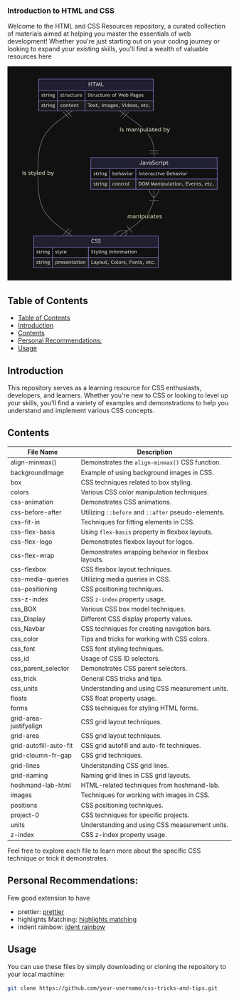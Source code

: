 ### Introduction to HTML and CSS

Welcome to the HTML and CSS Resources repository, a curated collection of materials aimed at helping you master the essentials of web development! Whether you're just starting out on your coding journey or looking to expand your existing skills, you'll find a wealth of valuable resources here

<img src="./assets/description.png" alt="Description of the image" width="750" height="480">

## Table of Contents

- [Table of Contents](#table-of-contents)
- [Introduction](#introduction)
- [Contents](#contents)
- [Personal Recommendations:](#personal-recommendations)
- [Usage](#usage)

## Introduction

This repository serves as a learning resource for CSS enthusiasts, developers, and learners. Whether you're new to CSS or looking to level up your skills, you'll find a variety of examples and demonstrations to help you understand and implement various CSS concepts.

## Contents

| File Name              | Description                                         |
| ---------------------- | --------------------------------------------------- |
| align-minmax()         | Demonstrates the `align-minmax()` CSS function.     |
| backgroundImage        | Example of using background images in CSS.          |
| box                    | CSS techniques related to box styling.              |
| colors                 | Various CSS color manipulation techniques.          |
| css-animation          | Demonstrates CSS animations.                        |
| css-before-after       | Utilizing `::before` and `::after` pseudo-elements. |
| css-fit-in             | Techniques for fitting elements in CSS.             |
| css-flex-basis         | Using `flex-basis` property in flexbox layouts.     |
| css-flex-logo          | Demonstrates flexbox layout for logos.              |
| css-flex-wrap          | Demonstrates wrapping behavior in flexbox layouts.  |
| css-flexbox            | CSS flexbox layout techniques.                      |
| css-media-queries      | Utilizing media queries in CSS.                     |
| css-positioning        | CSS positioning techniques.                         |
| css-z-index            | CSS `z-index` property usage.                       |
| css_BOX                | Various CSS box model techniques.                   |
| css_Display            | Different CSS display property values.              |
| css_Navbar             | CSS techniques for creating navigation bars.        |
| css_color              | Tips and tricks for working with CSS colors.        |
| css_font               | CSS font styling techniques.                        |
| css_id                 | Usage of CSS ID selectors.                          |
| css_parent_selector    | Demonstrates CSS parent selectors.                  |
| css_trick              | General CSS tricks and tips.                        |
| css_units              | Understanding and using CSS measurement units.      |
| floats                 | CSS float property usage.                           |
| forms                  | CSS techniques for styling HTML forms.              |
| grid-area-justifyalign | CSS grid layout techniques.                         |
| grid-area              | CSS grid layout techniques.                         |
| grid-autofill-auto-fit | CSS grid autofill and auto-fit techniques.          |
| grid-cloumn-fr-gap     | CSS grid techniques.                                |
| grid-lines             | Understanding CSS grid lines.                       |
| grid-naming            | Naming grid lines in CSS grid layouts.              |
| hoshmand-lab-html      | HTML-related techniques from hoshmand-lab.          |
| images                 | Techniques for working with images in CSS.          |
| positions              | CSS positioning techniques.                         |
| project-0              | CSS techniques for specific projects.               |
| units                  | Understanding and using CSS measurement units.      |
| z-index                | CSS z-index property usage.                         |

Feel free to explore each file to learn more about the specific CSS technique or trick it demonstrates.

## Personal Recommendations:

Few good extension to have

- prettier: <a href="https://marketplace.visualstudio.com/items?itemName=esbenp prettier-vscode">prettier</a>
- highlights Matching: <a href="https://marketplace.visualstudio.com/items?itemName=vincaslt.highlight-matching-tag">highlights matching</a>
- indent rainbow: <a href="https://marketplace.visualstudio.com/items?itemName=oderwat.indent-rainbow">ident rainbow</a>

## Usage

You can use these files by simply downloading or cloning the repository to your local machine:

```bash
git clone https://github.com/your-username/css-tricks-and-tips.git
```
